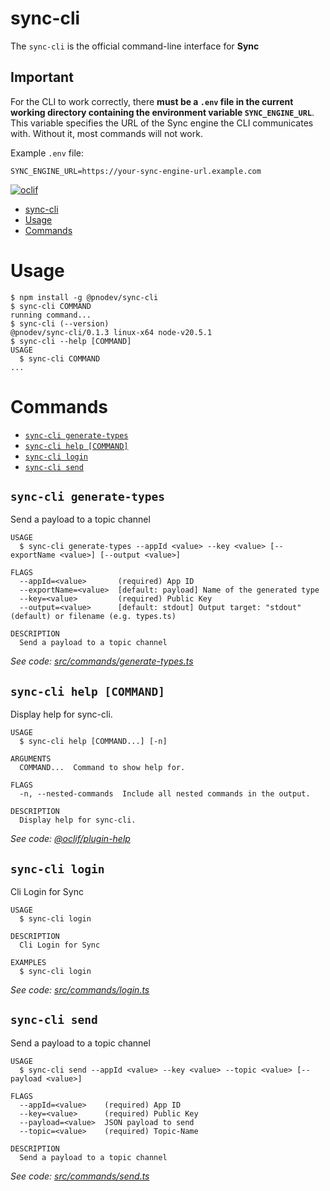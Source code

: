 # sync-cli

The `sync-cli` is the official command-line interface for **Sync**

## Important

For the CLI to work correctly, there **must be a `.env` file in the current working directory containing the environment variable `SYNC_ENGINE_URL`**. This variable specifies the URL of the Sync engine the CLI communicates with. Without it, most commands will not work.

Example `.env` file:

```
SYNC_ENGINE_URL=https://your-sync-engine-url.example.com
```

[![oclif](https://img.shields.io/badge/cli-oclif-brightgreen.svg)](https://oclif.io)

<!-- toc -->
* [sync-cli](#sync-cli)
* [Usage](#usage)
* [Commands](#commands)
<!-- tocstop -->

# Usage

<!-- usage -->
```sh-session
$ npm install -g @pnodev/sync-cli
$ sync-cli COMMAND
running command...
$ sync-cli (--version)
@pnodev/sync-cli/0.1.3 linux-x64 node-v20.5.1
$ sync-cli --help [COMMAND]
USAGE
  $ sync-cli COMMAND
...
```
<!-- usagestop -->

# Commands

<!-- commands -->
* [`sync-cli generate-types`](#sync-cli-generate-types)
* [`sync-cli help [COMMAND]`](#sync-cli-help-command)
* [`sync-cli login`](#sync-cli-login)
* [`sync-cli send`](#sync-cli-send)

## `sync-cli generate-types`

Send a payload to a topic channel

```
USAGE
  $ sync-cli generate-types --appId <value> --key <value> [--exportName <value>] [--output <value>]

FLAGS
  --appId=<value>       (required) App ID
  --exportName=<value>  [default: payload] Name of the generated type
  --key=<value>         (required) Public Key
  --output=<value>      [default: stdout] Output target: "stdout" (default) or filename (e.g. types.ts)

DESCRIPTION
  Send a payload to a topic channel
```

_See code: [src/commands/generate-types.ts](https://github.com/pnodev/pno-sync-cli/blob/v0.1.3/src/commands/generate-types.ts)_

## `sync-cli help [COMMAND]`

Display help for sync-cli.

```
USAGE
  $ sync-cli help [COMMAND...] [-n]

ARGUMENTS
  COMMAND...  Command to show help for.

FLAGS
  -n, --nested-commands  Include all nested commands in the output.

DESCRIPTION
  Display help for sync-cli.
```

_See code: [@oclif/plugin-help](https://github.com/oclif/plugin-help/blob/v6.2.28/src/commands/help.ts)_

## `sync-cli login`

Cli Login for Sync

```
USAGE
  $ sync-cli login

DESCRIPTION
  Cli Login for Sync

EXAMPLES
  $ sync-cli login
```

_See code: [src/commands/login.ts](https://github.com/pnodev/pno-sync-cli/blob/v0.1.3/src/commands/login.ts)_

## `sync-cli send`

Send a payload to a topic channel

```
USAGE
  $ sync-cli send --appId <value> --key <value> --topic <value> [--payload <value>]

FLAGS
  --appId=<value>    (required) App ID
  --key=<value>      (required) Public Key
  --payload=<value>  JSON payload to send
  --topic=<value>    (required) Topic-Name

DESCRIPTION
  Send a payload to a topic channel
```

_See code: [src/commands/send.ts](https://github.com/pnodev/pno-sync-cli/blob/v0.1.3/src/commands/send.ts)_
<!-- commandsstop -->
